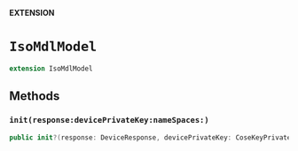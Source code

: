 **EXTENSION**

# `IsoMdlModel`
```swift
extension IsoMdlModel
```

## Methods
### `init(response:devicePrivateKey:nameSpaces:)`

```swift
public init?(response: DeviceResponse, devicePrivateKey: CoseKeyPrivate, nameSpaces: [NameSpace]? = nil)
```
